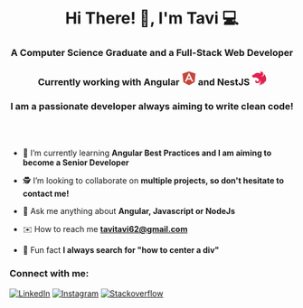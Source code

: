 
<h1 align="center">Hi There! 👋, I'm Tavi 💻</h1>
<h3 align="center">A Computer Science Graduate and a Full-Stack Web Developer</h3> 
<h3 align="center"> 
  Currently working with Angular 
  <img src='https://raw.githubusercontent.com/devicons/devicon/9f4f5cdb393299a81125eb5127929ea7bfe42889/icons/angularjs/angularjs-plain.svg' alt="Angular logo"   width="25px" height="25px">
  and NestJS 
   <img src='https://raw.githubusercontent.com/devicons/devicon/9f4f5cdb393299a81125eb5127929ea7bfe42889/icons/nestjs/nestjs-plain.svg' alt="NestJs logo" width="25px"  height="25px"> 
</h3>
   
<h3 align="center">I am a passionate developer always aiming to write clean code! </h3>

<br>
<br>

<!--- 🔭 I’m currently working on [](https://github.com/xTavi/)-->

- 🌱  I’m currently learning **Angular Best Practices and I am aiming to become a Senior Developer**

- 🕵️  I’m looking to collaborate on **multiple projects, so don't hesitate to contact me!**

- 💬  Ask me anything about **Angular, Javascript or NodeJs**

- ✉️  How to reach me **tavitavi62@gmail.com**

- 🤯  Fun fact **I always search for "how to center a div"**

<p align="left">
<h3 align="left">Connect with me:</h3>

[![LinkedIn](https://img.shields.io/badge/LinkedIn-blue?style=flat&logo=linkedin&labelColor=blue)](https://www.linkedin.com/in/tavi-constantin-3602601b3/)
[![Instagram](https://img.shields.io/badge/Instagram-808080?style=flat&logo=instagram&labelColor=white)](https://www.instagram.com/taviconstantin/)
[![Stackoverflow](https://img.shields.io/badge/Stackoverflow-orange?style=flat&logo=stackoverflow&labelColor=white)](https://stackoverflow.com/users/10672024/tavi)

<!-- [![Anurag's GitHub stats](https://github-readme-stats.vercel.app/api?username=xTavi&show_icons=true&theme=tokyonight)](#) -->


<!-- Profile viewers <p align="right" display="flex"> <img src="https://komarev.com/ghpvc/?username=xTavi" alt="xTavi" /> </p> -->
<!-- This is a little note from me, Tavi. I will paste here some useful links I used when I created my portofolio. I hope they will help you:
[1].  https://github.com/coderjojo/creative-profile-readme    ---- A list of profiles ( more than 100 ) Thank me later 😉
[2].  https://github.com/devicons/devicon                     ---- A lot of icons special for your profile needs
[3].  https://shields.io/                                     ---- Shields used for my contact section
-->
